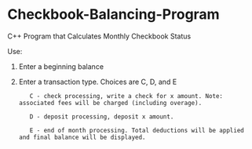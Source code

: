 Checkbook-Balancing-Program
===========================

C++ Program that Calculates Monthly Checkbook Status

Use:

1. Enter a beginning balance

2. Enter a transaction type. Choices are C, D, and E

          C - check processing, write a check for x amount. Note: associated fees will be charged (including overage).
         
          D - deposit processing, deposit x amount.
          
          E - end of month processing. Total deductions will be applied and final balance will be displayed.
